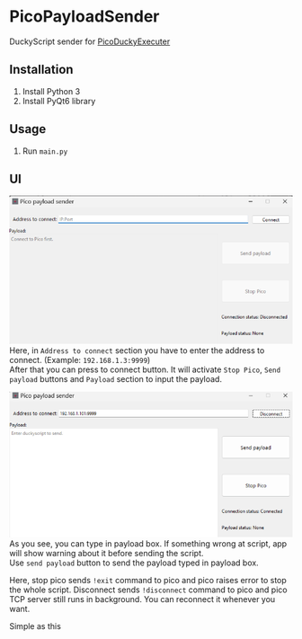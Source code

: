 # PicoPayloadSender
DuckyScript sender for [PicoDuckyExecuter](https://github.com/AzeAstro/PicoDuckyExecuter)


## Installation
1) Install Python 3
2) Install PyQt6 library
  
  
## Usage
1) Run `main.py`

## UI
![image](https://raw.githubusercontent.com/AzeAstro/PicoPayloadSender/main/pictures/DisconnectedUI.png)  
Here, in `Address to connect` section you have to enter the address to connect. (Example: `192.168.1.3:9999`)  
After that you can press to connect button. It will activate `Stop Pico`, `Send payload` buttons and `Payload` section to input the payload.

![image](https://raw.githubusercontent.com/AzeAstro/PicoPayloadSender/main/pictures/ConnectedUI.png)  
As you see, you can type in payload box. If something wrong at script, app will show warning about it before sending the script.  
Use `send payload` button to send the payload typed in payload box.

Here, stop pico sends `!exit` command to pico and pico raises error to stop the whole script.
Disconnect sends `!disconnect` command to pico and pico TCP server still runs in background. You can reconnect it whenever you want.


Simple as this
